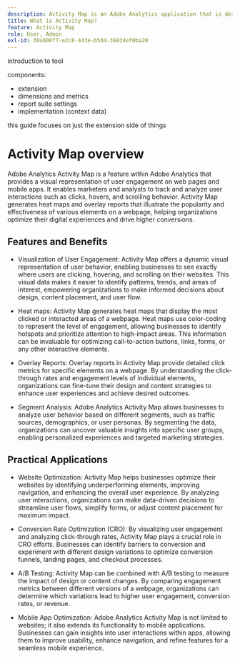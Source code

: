 ```yaml
---
description: Activity Map is an Adobe Analytics application that is designed to rank link activity using visual overlays and provide a dashboard of real-time analytics to monitor audience engagement of your web pages.
title: What is Activity Map?
feature: Activity Map
role: User, Admin
exl-id: 30a800f7-e2c8-443e-b5d4-36834ef0ba20
---
```


introduction to tool

components:
- extension
- dimensions and metrics
- report suite settings
- implementation (context data)

this guide focuses on just the extension side of things

# Activity Map overview

Adobe Analytics Activity Map is a feature within Adobe Analytics that provides a visual representation of user engagement on web pages and mobile apps. It enables marketers and analysts to track and analyze user interactions such as clicks, hovers, and scrolling behavior. Activity Map generates heat maps and overlay reports that illustrate the popularity and effectiveness of various elements on a webpage, helping organizations optimize their digital experiences and drive higher conversions.

## Features and Benefits

* Visualization of User Engagement: Activity Map offers a dynamic visual representation of user behavior, enabling businesses to see exactly where users are clicking, hovering, and scrolling on their websites. This visual data makes it easier to identify patterns, trends, and areas of interest, empowering organizations to make informed decisions about design, content placement, and user flow.

* Heat maps: Activity Map generates heat maps that display the most clicked or interacted areas of a webpage. Heat maps use color-coding to represent the level of engagement, allowing businesses to identify hotspots and prioritize attention to high-impact areas. This information can be invaluable for optimizing call-to-action buttons, links, forms, or any other interactive elements.

* Overlay Reports: Overlay reports in Activity Map provide detailed click metrics for specific elements on a webpage. By understanding the click-through rates and engagement levels of individual elements, organizations can fine-tune their design and content strategies to enhance user experiences and achieve desired outcomes.

* Segment Analysis: Adobe Analytics Activity Map allows businesses to analyze user behavior based on different segments, such as traffic sources, demographics, or user personas. By segmenting the data, organizations can uncover valuable insights into specific user groups, enabling personalized experiences and targeted marketing strategies.

## Practical Applications

* Website Optimization: Activity Map helps businesses optimize their websites by identifying underperforming elements, improving navigation, and enhancing the overall user experience. By analyzing user interactions, organizations can make data-driven decisions to streamline user flows, simplify forms, or adjust content placement for maximum impact.

* Conversion Rate Optimization (CRO): By visualizing user engagement and analyzing click-through rates, Activity Map plays a crucial role in CRO efforts. Businesses can identify barriers to conversion and experiment with different design variations to optimize conversion funnels, landing pages, and checkout processes.

* A/B Testing: Activity Map can be combined with A/B testing to measure the impact of design or content changes. By comparing engagement metrics between different versions of a webpage, organizations can determine which variations lead to higher user engagement, conversion rates, or revenue.

* Mobile App Optimization: Adobe Analytics Activity Map is not limited to websites; it also extends its functionality to mobile applications. Businesses can gain insights into user interactions within apps, allowing them to improve usability, enhance navigation, and refine features for a seamless mobile experience.